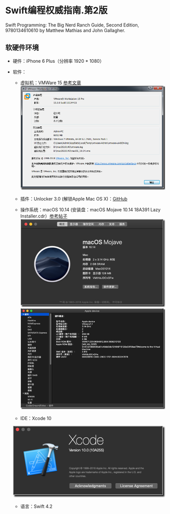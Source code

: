# Swift编程权威指南.第2版 #

Swift Programming: The Big Nerd Ranch Guide, Second Edition, 9780134610610 by Matthew Mathias and John Gallagher.

## 软硬件环境 ##

- 硬件：iPhone 6 Plus（分辨率 1920 * 1080）
- 软件：
	- 虚拟机：VMWare 15       [参考文章](https://blog.csdn.net/galaxy_yyg/article/details/82891044)
	![](https://github.com/CoderDream/Swift_Programming_The_Big_Nerd_Ranch_Guide_Second_Edition/blob/master/snapshot/snap_0001.png)

	- 插件：Unlocker 3.0 (解锁Apple Mac OS X)：[GitHub](https://github.com/DrDonk/unlocker)
	
	- 操作系统：macOS 10.14 (安装盘：macOS Mojave 10.14 18A391 Lazy Installer.cdr）[参考帖子](https://www.52pojie.cn/forum.php?mod=viewthread&tid=804000) 
	![](https://github.com/CoderDream/Swift_Programming_The_Big_Nerd_Ranch_Guide_Second_Edition/blob/master/snapshot/snap_0002.png)
	![](https://github.com/CoderDream/Swift_Programming_The_Big_Nerd_Ranch_Guide_Second_Edition/blob/master/snapshot/snap_0003.png)

	- IDE：Xcode 10 
	
	![](https://github.com/CoderDream/Swift_Programming_The_Big_Nerd_Ranch_Guide_Second_Edition/blob/master/snapshot/snap_0004.png)
	- 语言：Swift 4.2